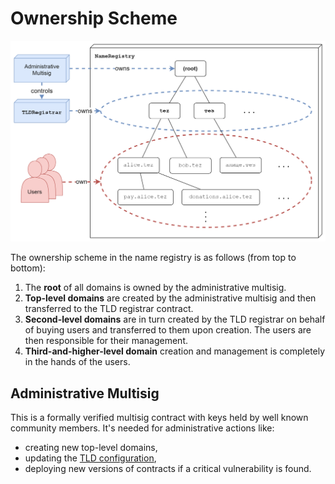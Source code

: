# Ownership Scheme

![Ownership Scheme](../.gitbook/assets/ownership.png)

The ownership scheme in the name registry is as follows (from top to bottom):
1. The **root** of all domains is owned by the administrative multisig.
2. **Top-level domains** are created by the administrative multisig and then transferred to the TLD registrar contract.
3. **Second-level domains** are in turn created by the TLD registrar on behalf of buying users and transferred to them upon creation. The users are then responsible for their management.
4. **Third-and-higher-level domain** creation and management is completely in the hands of the users.


## Administrative Multisig
This is a formally verified multisig contract with keys held by well known community members. It's needed for administrative actions like:
* creating new top-level domains,
* updating the [TLD configuration](top-level-domain-registrar#configuration),
* deploying new versions of contracts if a critical vulnerability is found.
